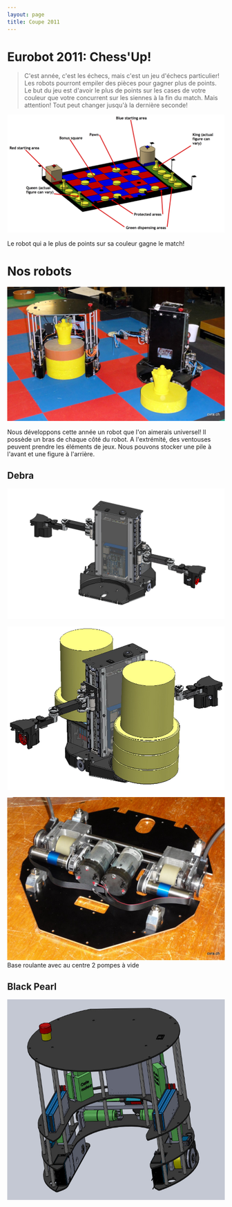 ```yaml
---
layout: page
title: Coupe 2011
---
```

# Eurobot 2011: Chess'Up!

> C'est année, c'est les échecs, mais c'est un jeu d'échecs particulier!
> Les robots pourront empiler des pièces pour gagner plus de points.
> Le but du jeu est d'avoir le plus de points sur les cases de votre couleur que votre concurrent sur les siennes à la fin du match.
> Mais attention! Tout peut changer jusqu'à la dernière seconde!

![Table de jeu](/images/2011/table_2011.jpg)

Le robot qui a le plus de points sur sa couleur gagne le match!

# Nos robots

![Black Pearl](/images/2011/debra_et_black_pearl.jpg)

Nous développons cette année un robot que l'on aimerais universel!
Il possède un bras de chaque côté du robot. A l'extrémité, des ventouses peuvent prendre les éléments de jeux.
Nous pouvons stocker une pile à l'avant et une figure à l'arrière.

## Debra

![Debra](/images/2011/debra_avant.jpg)

![Debra avec éléments de jeu](/images/2011/debra_elements.jpg)

![Debra base moteur](/images/2011/debra_base.jpg)
Base roulante avec au centre 2 pompes à vide

## Black Pearl

![Black Pearl](/images/2011/black_pearl_synthese.jpg)
